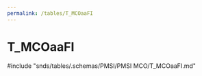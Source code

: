 ```yaml
---
permalink: /tables/T_MCOaaFI
---
```

# T\_MCOaaFI
<!-- SPDX-License-Identifier: MPL-2.0 -->

<!-- ATTENTION : Ne pas supprimer ou modifier la ligne ci-dessous -->
#include "snds/tables/.schemas/PMSI/PMSI MCO/T_MCOaaFI.md"
<!-- ATTENTION : Ne pas supprimer ou modifier la ligne ci-dessus -->
